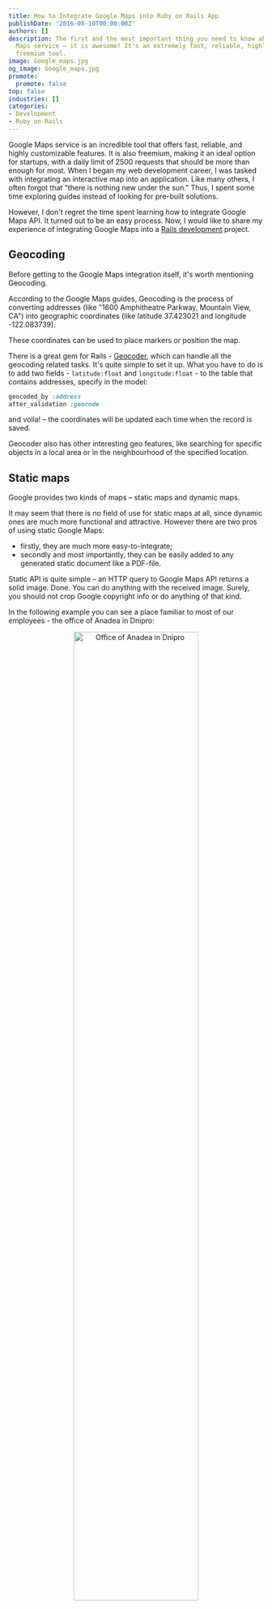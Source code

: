 ```yaml
---
title: How to Integrate Google Maps into Ruby on Rails App
publishDate: '2016-08-10T00:00:00Z'
authors: []
description: The first and the most important thing you need to know about Google
  Maps service – it is awesome! It's an extremely fast, reliable, highly customizable
  freemium tool.
image: Google_maps.jpg
og_image: Google_maps.jpg
promote:
  promote: false
top: false
industries: []
categories:
- Development
- Ruby on Rails
---
```

<script type="application/ld+json">
{
 "@context": "https://schema.org",
 "@type": "Article",
 "author": "Anadea",
 "name": "How to Integrate Google Maps into Ruby on Rails App"
}
</script>

Google Maps service is an incredible tool that offers fast, reliable, and highly customizable features. It is also freemium, making it an ideal option for startups, with a daily limit of 2500 requests that should be more than enough for most. When I began my web development career, I was tasked with integrating an interactive map into an application. Like many others, I often forgot that "there is nothing new under the sun." Thus, I spent some time exploring guides instead of looking for pre-built solutions.

However, I don't regret the time spent learning how to integrate Google Maps API. It turned out to be an easy process. Now, I would like to share my experience of integrating Google Maps into a [Rails development](/services/web-development/ruby-on-rails-development) project.

## Geocoding

Before getting to the Google Maps integration itself, it's worth mentioning Geocoding.

According to the Google Maps guides, Geocoding is the process of converting addresses (like "1600 Amphitheatre Parkway, Mountain View, CA") into geographic coordinates (like latitude 37.423021 and longitude -122.083739).

These coordinates can be used to place markers or position the map.

There is a great gem for Rails - [Geocoder](https://github.com/alexreisner/geocoder), which can handle all the geocoding related tasks. It's quite simple to set it up. What you have to do is to add two fields - `latitude:float` and `longitude:float` - to the table that contains addresses, specify in the model:

```ruby
geocoded_by :address
after_validation :geocode
```
and voila! – the coordinates will be updated each time when the record is saved.

Geocoder also has other interesting geo features, like searching for specific objects in a local area or in the neighbourhood of the specified location.

## Static maps

Google provides two kinds of maps – static maps and dynamic maps.

It may seem that there is no field of use for static maps at all, since dynamic ones are much more functional and attractive. However there are two pros of using static Google Maps:
* firstly, they are much more easy-to-integrate;
* secondly and most importantly, they can be easily added to any generated static document like a PDF-file.

Static API is quite simple – an HTTP query to Google Maps API returns a solid image. Done. You can do anything with the received image. Surely, you should not crop Google copyright info or do anything of that kind.

In the following example you can see a place familiar to most of our employees - the office of Anadea in Dnipro:

<center><img src="Anadea-Dnepr.png" alt="Office of Anadea in Dnipro" style="width: 70%;"></center>

Here is the same place, but with a deeper zoom:

<center><img src="Anadea-Dnepr-closer.png" alt="Office of Anadea in Dnipro" style="width: 70%;"></center>

And once again, the same place, but this time as a panoramic view (made by a related Google Maps service called Street View):

<center><img src="Anadea-Dnepr-streetview.jpg" alt="Office of Anadea in Dnipro" style="width: 70%;"></center>

The list of available parameters can be found [here](https://developers.google.com/maps/documentation/maps-static/overview).

It is obvious that the first iteration of static Google Map integration includes just writing a single method of a single helper, something like:

```ruby
def google_map(center)
 "https://maps.googleapis.com/maps/api/staticmap?center=#{center}&size=300x300&zoom=17"
end
```

where as a `center` parameter you can pass a street address or a pair of coordinates.

Then from the view it can be accessed by calling:

```
image_tag google_map(center: location.address)
```

or

```
image_tag google_map(center: [ location.latitude, location.longitude ].join(','))
```

It's clear that in real apps the parameters should not be a kind of "magic numbers". They can be either explicitly passed to the helper method or stored in the setting file.

That is all as for the static maps integration.

## Embedded maps

Google Maps Embed API is quite similar to the static API.

With a single HTTP request you can easily add an interactive map to your app. It can be embedded by adding an iframe and specifying the Google Maps Embed API URL as the `src` attribute:

```
<iframe width="300" height="300" frameborder="0" style="border:0"
 src="https://www.google.com/maps/embed/v1/place?key=YOUR_API_KEY&q=ADDRESS_OR_COORDINATES"
 allowfullscreen>
</iframe>
```

This allows you to get the basic Google Maps functionality extremely quickly and easily.

Surely, in a real application this code should be moved to the helper, slightly polished and improved but the integration still remains very simple.

More information on Google Embed API can be found [here](https://developers.google.com/maps/documentation/embed/get-started).

## Dynamic maps (JS)

It is still easy!

The first thing you have to do is to append Google Maps Scripts with the `<script>` tag:

```
<script src="https://maps.googleapis.com/maps/api/js?key=YOUR_API_KEY async defer></script>
```

Secondly, you need to add a `div` with a specific id (i.e `map`) to a page. JS scripts will use this id to identify where the map should be drawn.

Thirdly, you can start studying the Google Maps guide and adding new abilities to your interactive map.

An example: let's assume that there are several tabs in our app and each tab contains a map of the same area but with a different set of markers. By clicking on any marker the map should be centered on it and zoomed in.

Below you can find a CoffeeScript code for implementation of the required functionality.

```
class GoogleMap 
 # defaults
 zoom =
  initialView: 15
  closeView: 18
 markers = []
 map = undefined

 constructor: (home) ->
  # set map center and view options
  lat = home["lat"]
  lon = home["lon"]
  myLatlng = new google.maps.LatLng(lat, lon)
  mapOptions =
   zoom: zoom.initialView
   center: myLatlng

  # create map
  map = new google.maps.Map(document.getElementById("map"), mapOptions)

 addMarker: (location, title) ->
  # create marker and add it to the array of markers
  marker = new google.maps.Marker(
   position: location,
   title: title,
   map: map
  )
  markers.push marker

  # add event listener - change zoom and center position on marker click
  google.maps.event.addListener marker, "click", ->
   map.setZoom zoom.closeView
   map.setCenter marker.getPosition()

 addMarkers: (markerList) ->
  # add all markers
  _.each markerList, (marker) =>
   position = new google.maps.LatLng marker["lat"], marker["lon"]
   title = "#{marker['full_address']}"
   @addMarker position, title
 
 drawMarkers: (map) ->
  # draw markers
  _.each markers, (marker) ->
   marker.setMap map
   # IMPORTANT: calling setMap method on marker will draw this marker, calling setMap with null parameter will erase it
 
 showMarkers: ->
  @setAllMap map

 hideMarkers: ->
  @setAllMap null

 removeListeners: ->
  _.each markers, (marker) ->
   google.maps.event.clearInstanceListeners(marker)

 deleteMarkers: ->
  @hideMarkers()
  @removeListeners()
  markers = []

app.google or= { classes: {} }
app.google.classes.GoogleMap = GoogleMap
```

This class then can be used in the code as follows:

```
$ ->
 { GoogleMap } = app.google.classes
 
 googleMap = new GoogleMap($('[data-map]:eq(0)').data('home'))
 googleMap.placeMarkers($("[data-map]:eq(0)").data("markers-list"))

 $(document).on 'click', '[data-tab]', ->
  googleMap.deleteMarkers()
  googleMap.placeMarkers($("[data-map]:eq($(@).index())").data("markers-list"))
```

It is not so easy anymore, but still readable, isn't it?

## Rails gems and JS plugins

Naturally, one of the most burning questions asked by RoR developers when they want to integrate Google Maps is if they can use all cool Google Maps features without writing JavaScript code at all.

Well, there is a couple of gems that attempt to help you to do this.

The first and the most well-known one is the [Google-Maps-for-Rails](https://github.com/apneadiving/Google-Maps-for-Rails) gem. Frankly speaking, this gem strongly reminds me of an old folk story about [Stone Soup](https://en.wikipedia.org/wiki/Stone_Soup). The gem itself is playing the role of the stone and all the JS code pieces, which you need to add to customize your map, are playing the roles of carrots, potatoes, meat, seasonings and other ingredients.

Another thing is the [GoogleMaps](https://github.com/9peso/google_maps) gem, which tries hard to make all this in the [Rails](https://anadea.info/blog/the-ruby-on-rails-development-company-you-want-to-work-with) way and adds all basic JS scripts by itself. However, integrating google maps with this gem is not without flaws either.

Things are getting worse, when you need to add some interactions with the map. You can not handle it without adding JS scripts and this significantly reduces the value of all the attempts to build up such functionality as gems.

So, after all, the answer is no, you can not add a fully-functional dynamic map without JS coding.

As for the JS plugins – most of them are just the code copy/pasted from Google Maps, sometimes slightly reorganised.

Here is the list of the most attractive plugins:

* [gmap3](https://gmap3.net/),
* [gmaps.js](https://hpneo.dev/gmaps/).

So, I haven't found any pros of using gems. The only benefit of using plugins is that all scripts are already applied, so you can start working with the map immediately and don't need additional time to implement basic functionality.

An argument against both gems and plugins is the fact that you have to build the application logic on the basis of their syntax and you should learn this syntax beforehand. Moreover, if Google changes the Google Maps API, you will have to wait until an updated version of the gem or plugin is released or integrate the maps manually, which was exactly what you tried to avoid.

## To summarize

Creating a method for integrating static and embedded maps is a straightforward task, and there is no need to look for pre-made solutions.

Dynamic maps integration may be more complex, but it should not discourage you from attempting to integrate them from scratch, for the following reasons:
* this will help you to deeply understand their API and capabilities, which will certainly come in handy in the future;
* this will not take more time than the integration through turnkey solutions;
* this will release you from spending time looking for a better solution;
* this will free you from studying (potentially awkward) syntax created by someone else;
* this will improve your front-end skills;
* and finally, it is interesting.

And yes, the code you wrote can be easily used in a new project or even become the basis for you own plugins. So, who knows, maybe someday an article about your own turnkey solution will appear!
